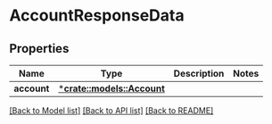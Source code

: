 # AccountResponseData

## Properties

Name | Type | Description | Notes
------------ | ------------- | ------------- | -------------
**account** | [***crate::models::Account**](Account.md) |  | 

[[Back to Model list]](../README.md#documentation-for-models) [[Back to API list]](../README.md#documentation-for-api-endpoints) [[Back to README]](../README.md)


